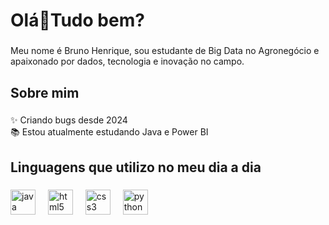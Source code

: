 <h1 align="left">Olá👋Tudo bem?</h1>

###

<p align="left">Meu nome é Bruno Henrique, sou estudante de Big Data no Agronegócio e apaixonado por dados, tecnologia e inovação no campo.</p>

###

<h2 align="left">Sobre mim</h2>

###

<p align="left">✨ Criando bugs desde 2024<br>📚 Estou atualmente estudando Java e Power BI</p>

###

<h2 align="left">Linguagens que utilizo no meu dia a dia</h2>

###

<div align="left">
  <img src="https://cdn.jsdelivr.net/gh/devicons/devicon/icons/java/java-original.svg" height="40" alt="java logo"  />
  <img width="12" />
  <img src="https://cdn.jsdelivr.net/gh/devicons/devicon/icons/html5/html5-original.svg" height="40" alt="html5 logo"  />
  <img width="12" />
  <img src="https://cdn.jsdelivr.net/gh/devicons/devicon/icons/css3/css3-original.svg" height="40" alt="css3 logo"  />
  <img width="12" />
  <img src="https://cdn.jsdelivr.net/gh/devicons/devicon/icons/python/python-original.svg" height="40" alt="python logo"  />
</div>

###
